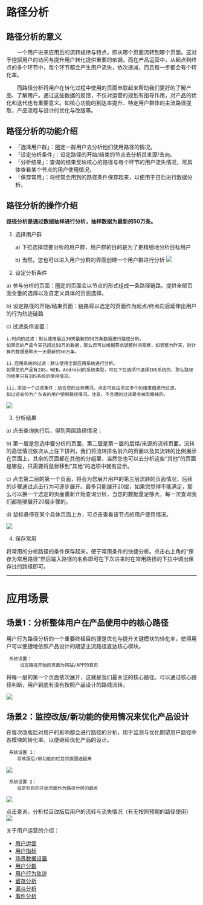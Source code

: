 # 路径分析

## 路径分析的意义
&emsp;&emsp;一个用户进来应用后的流转规律与特点，即从哪个页面流转到哪个页面。这对于挖掘用户的访问与提升用户转化提供重要的依据。而在产品运营中，从起点到终点的多个环节中，每个环节都会产生用户流失，依次递减，而且每一步都会有个转化率。

&emsp;&emsp;而路径分析将用户在转化过程中使用的页面串联起来帮助我们更好的了解产品、了解用户。通过这些数据的反馈，不仅对运营的规划有指导作用，对产品的优化和迭代也有重要意义。如核心功能的到达率提升、特定用户群体的主流路径提取，产品流程与设计的优化与改版等。

## 路径分析的功能介绍
* 「选择用户群」：圈定一群用户去分析他们使用路径的情况。
* 「设定分析条件」：设定路径的开始/结束的节点去分析其来源/去向。
* 「分析结果」：查询的结果反映核心的路径与每个环节的用户流失情况，可具体查看某个节点的用户使用情况。
* 「保存常用」：将经常会用到的路径条件保存起来，以便用于日后进行数据分析。


## 路径分析的操作介绍
**路径分析是通过数据抽样进行分析，抽样数据为最新的50万条。**

1. 选择用户群

    a)	下拉选择您要分析的用户群，用户群的目的是为了更精细地分析目标用户

    b)	当然，您也可以进入用户分群的界面创建一个用户群进行分析
![](/assets/user/path-1.png)

2. 设定分析条件

  a) 参与分析的页面：圈定的页面会以节点的形式组成一条路径链路。提供全部页面全量的选择以及自定义具体的页面选择。

  b) 设定路径的开始/结束页面：链路将以选定的页面作为起点/终点向后延伸出用户的行为轨迹链路

  c) 过滤条件设置：

    i.时间的过滤：默认使用最近30天最新的50万条数据进行路径分析。
    如果您的产品今天已超过50万的数据，那么您可以根据需求调整时间观察，如调整为昨天，则计算的数据是昨天一天最新的50万条。

    ii.应用系统的过滤：默认使用全部应用系统进行分析。
    如果您的产品有IOS，WEB，Android的系统类型，可在下拉选项中选择IOS系统的，那么路径的结果只有IOS系统的使用情况。

    iii.添加一个过滤条件：结合您的业务情况，点击可自由添加多个的维度值进行过滤。
    如过滤省份为广东省的用户使用路径情况。注意，不合理的过滤是会被忽略掉的。

  ![](/assets/user/path-2.png)

3. 分析结果

  a) 点击查询执行后，得到两层路径情况；

  b) 第一层是您选中要分析的页面，第二层是第一层的后续/来源的流转页面。流转的高低情况依次从上往下排列，我们将流转排名前六的页面以及其流转的比例展示在页面上，其余的页面都在其他的分组里，当然您也可以去分析这些“其他”的页面是哪些，只需要将鼠标移到“其他”的选项中就有显示。

  c) 点击第二层的第一个页面，将会为您展开用户的第三层流转的页面情况，后续的步骤通过点击行为可逐步展开。最多只能展开20层，如果您觉得不能满足，那么可以换一个选定的页面重新开始查询分析，当您的数据量足够大，每一次查询我们都能够展开20层步骤的。

  d) 鼠标悬停在某个具体页面上方，可点击查看该节点的用户使用情况。

  ![](/assets/user/path-3.gif)

4. 保存常用

  将常用的分析路径的条件保存起来，便于常用条件的快捷分析。点击右上角的“保存为常用路径”然后输入路径的名称即可在下次进来时在常用路径的下拉中调出保存过的路径即可。

***

# 应用场景
## 场景1：分析整体用户在产品使用中的核心路径
用户行为路径分析的一个重要终极目的便是优化与提升关键模块的转化率，使得用户可以便捷地依照产品设计的期望主流路径直达核心模块。
```
 系统设置：
     设定路径开始的页面为网站/APP的首页
```
将每一层的第一个页面依次展开，这就是我们最关注的核心路径。可以通过核心路径判断，用户到底有没有按照产品设计的路线流转。

![](/assets/user/path-4.png)

## 场景2：监控改版/新功能的使用情况来优化产品设计
在每次改版后对用户的影响都会进行路径的分析，用于监测与优化期望用户路径中各模块的转化率。以便继续优化产品的设计。

```
 系统设置 1：
    将改版后/新功能的栏目页面圈选起来
```
![](/assets/user/path-5.png)

```
 系统设置 2：
    设定栏目的开始页面作为路径分析的起点
```
![](/assets/user/path-6.png)

点击查询，分析栏目改版后用户的流转与流失情况（有无按照预期的路径使用）
![](/assets/user/path-7.png)

关于用户运营的介绍：
  * [用户运营](user-operation.md)
  * [用户指标](user-quota.md)
  * [场景数据设置](user-operation.md#scene-setting)
  * [用户分群](user-segmentation.md)
  * [用户行为轨迹](user-segmentation.md#behavior-trace)
  * [留存分析](retation-analytics.md)
  * [漏斗分析](funnel-analytics.md)
  * [事件分析](event-analytics.md)
